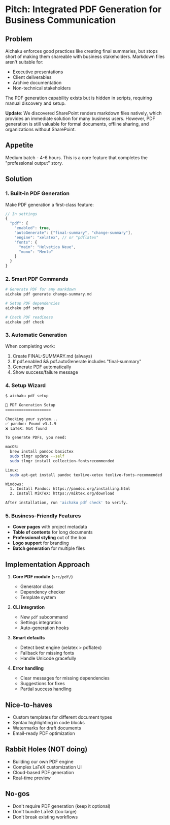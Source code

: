 # Pitch: Integrated PDF Generation for Business Communication

## Problem

Aichaku enforces good practices like creating final summaries, but stops short of making them shareable with business stakeholders. Markdown files aren't suitable for:
- Executive presentations
- Client deliverables  
- Archive documentation
- Non-technical stakeholders

The PDF generation capability exists but is hidden in scripts, requiring manual discovery and setup.

**Update**: We discovered SharePoint renders markdown files natively, which provides an immediate solution for many business users. However, PDF generation is still valuable for formal documents, offline sharing, and organizations without SharePoint.

## Appetite

Medium batch - 4-6 hours. This is a core feature that completes the "professional output" story.

## Solution

### 1. Built-in PDF Generation

Make PDF generation a first-class feature:

```typescript
// In settings
{
  "pdf": {
    "enabled": true,
    "autoGenerate": ["final-summary", "change-summary"],
    "engine": "xelatex", // or "pdflatex" 
    "fonts": {
      "main": "Helvetica Neue",
      "mono": "Menlo"
    }
  }
}
```

### 2. Smart PDF Commands

```bash
# Generate PDF for any markdown
aichaku pdf generate change-summary.md

# Setup PDF dependencies
aichaku pdf setup

# Check PDF readiness
aichaku pdf check
```

### 3. Automatic Generation

When completing work:
1. Create FINAL-SUMMARY.md (always)
2. If pdf.enabled && pdf.autoGenerate includes "final-summary"
3. Generate PDF automatically
4. Show success/failure message

### 4. Setup Wizard

```bash
$ aichaku pdf setup

📄 PDF Generation Setup
====================

Checking your system...
✅ pandoc: Found v3.1.9
❌ LaTeX: Not found

To generate PDFs, you need:

macOS:
  brew install pandoc basictex
  sudo tlmgr update --self
  sudo tlmgr install collection-fontsrecommended

Linux:
  sudo apt-get install pandoc texlive-xetex texlive-fonts-recommended

Windows:
  1. Install Pandoc: https://pandoc.org/installing.html
  2. Install MiKTeX: https://miktex.org/download

After installation, run 'aichaku pdf check' to verify.
```

### 5. Business-Friendly Features

- **Cover pages** with project metadata
- **Table of contents** for long documents
- **Professional styling** out of the box
- **Logo support** for branding
- **Batch generation** for multiple files

## Implementation Approach

1. **Core PDF module** (`src/pdf/`)
   - Generator class
   - Dependency checker
   - Template system

2. **CLI integration**
   - New `pdf` subcommand
   - Settings integration
   - Auto-generation hooks

3. **Smart defaults**
   - Detect best engine (xelatex > pdflatex)
   - Fallback for missing fonts
   - Handle Unicode gracefully

4. **Error handling**
   - Clear messages for missing dependencies
   - Suggestions for fixes
   - Partial success handling

## Nice-to-haves

- Custom templates for different document types
- Syntax highlighting in code blocks
- Watermarks for draft documents
- Email-ready PDF optimization

## Rabbit Holes (NOT doing)

- Building our own PDF engine
- Complex LaTeX customization UI
- Cloud-based PDF generation
- Real-time preview

## No-gos

- Don't require PDF generation (keep it optional)
- Don't bundle LaTeX (too large)
- Don't break existing workflows